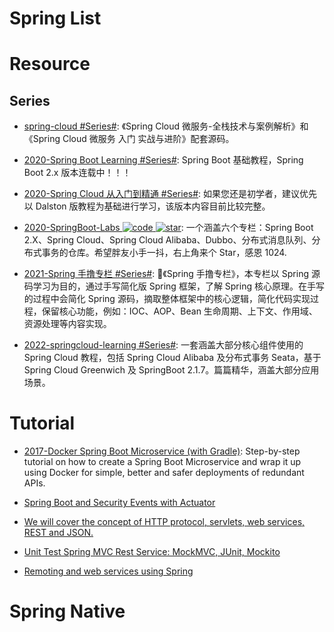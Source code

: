 # Spring List

# Resource

## Series

- [spring-cloud #Series#](https://github.com/yinjihuan/spring-cloud): 《Spring Cloud 微服务-全栈技术与案例解析》和《Spring Cloud 微服务 入门 实战与进阶》配套源码。

- [2020-Spring Boot Learning #Series#](https://github.com/dyc87112/SpringBoot-Learning): Spring Boot 基础教程，Spring Boot 2.x 版本连载中！！！

- [2020-Spring Cloud 从入门到精通 #Series#](https://blog.didispace.com/spring-cloud-learning/): 如果您还是初学者，建议优先以 Dalston 版教程为基础进行学习，该版本内容目前比较完整。

- [2020-SpringBoot-Labs ![code](https://martrix-usa.oss-accelerate.aliyuncs.com/logo/code.svg) ![star](https://img.shields.io/github/stars/YunaiV/SpringBoot-Labs)](https://github.com/YunaiV/SpringBoot-Labs): 一个涵盖六个专栏：Spring Boot 2.X、Spring Cloud、Spring Cloud Alibaba、Dubbo、分布式消息队列、分布式事务的仓库。希望胖友小手一抖，右上角来个 Star，感恩 1024.

- [2021-Spring 手撸专栏 #Series#](https://github.com/fuzhengwei/small-spring): 🌱《Spring 手撸专栏》，本专栏以 Spring 源码学习为目的，通过手写简化版 Spring 框架，了解 Spring 核心原理。在手写的过程中会简化 Spring 源码，摘取整体框架中的核心逻辑，简化代码实现过程，保留核心功能，例如：IOC、AOP、Bean 生命周期、上下文、作用域、资源处理等内容实现。

- [2022-springcloud-learning #Series#](https://github.com/macrozheng/springcloud-learning): 一套涵盖大部分核心组件使用的 Spring Cloud 教程，包括 Spring Cloud Alibaba 及分布式事务 Seata，基于 Spring Cloud Greenwich 及 SpringBoot 2.1.7。篇篇精华，涵盖大部分应用场景。

# Tutorial

- [2017-Docker Spring Boot Microservice (with Gradle)](https://parg.co/bhg): Step-by-step tutorial on how to create a Spring Boot Microservice and wrap it up using Docker for simple, better and safer deployments of redundant APIs.

- [Spring Boot and Security Events with Actuator](http://blog.codeleak.pl/2017/03/spring-boot-and-security-events-with-actuator.html)

- [We will cover the concept of HTTP protocol, servlets, web services, REST and JSON.](https://howtotrainyourjava.com/2017/03/09/spring-web-basics/)

- [Unit Test Spring MVC Rest Service: MockMVC, JUnit, Mockito](http://memorynotfound.com/unit-test-spring-mvc-rest-service-junit-mockito/)

- [Remoting and web services using Spring](http://docs.spring.io/spring/docs/current/spring-framework-reference/html/remoting.html)

# Spring Native
